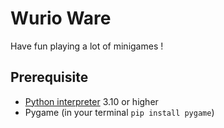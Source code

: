 # Wurio Ware

Have fun playing a lot of minigames !

## Prerequisite

- [Python interpreter](https://www.python.org/downloads/) 3.10 or higher
- Pygame (in your terminal `pip install pygame`)
